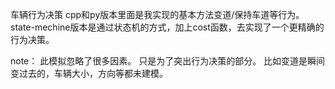 车辆行为决策
	cpp和py版本里面是我实现的基本方法变道/保持车道等行为。
	state-mechine版本是通过状态机的方式，加上cost函数，去实现了一个更精确的行为决策。

note：
	此模拟忽略了很多因素。 只是为了突出行为决策的部分。
	比如变道是瞬间变过去的，车辆大小，方向等都未建模。
